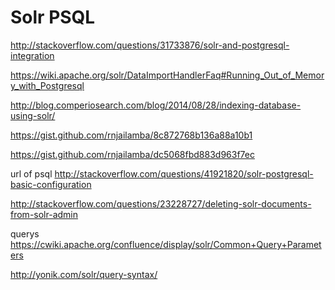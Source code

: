 # Solr PSQL

http://stackoverflow.com/questions/31733876/solr-and-postgresql-integration

https://wiki.apache.org/solr/DataImportHandlerFaq#Running_Out_of_Memory_with_Postgresql

http://blog.comperiosearch.com/blog/2014/08/28/indexing-database-using-solr/

https://gist.github.com/rnjailamba/8c872768b136a88a10b1

https://gist.github.com/rnjailamba/dc5068fbd883d963f7ec

url of psql http://stackoverflow.com/questions/41921820/solr-postgresql-basic-configuration

http://stackoverflow.com/questions/23228727/deleting-solr-documents-from-solr-admin

querys https://cwiki.apache.org/confluence/display/solr/Common+Query+Parameters

http://yonik.com/solr/query-syntax/
